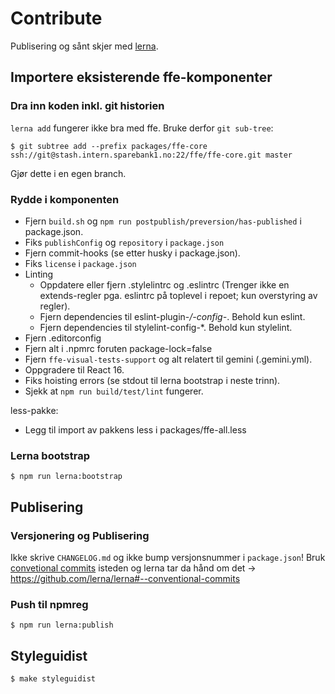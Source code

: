 # Contribute

Publisering og sånt skjer med [lerna](https://lernajs.io).

## Importere eksisterende ffe-komponenter

### Dra inn koden inkl. git historien

`lerna add` fungerer ikke bra med ffe. Bruke derfor `git sub-tree`:

```
$ git subtree add --prefix packages/ffe-core ssh://git@stash.intern.sparebank1.no:22/ffe/ffe-core.git master
```

Gjør dette i en egen branch.

### Rydde i komponenten

* Fjern `build.sh` og `npm run postpublish/preversion/has-published` i package.json.
* Fiks `publishConfig` og `repository` i `package.json`
* Fjern commit-hooks (se etter husky i package.json).
* Fiks `license` i `package.json`
* Linting
  * Oppdatere eller fjern .stylelintrc og .eslintrc (Trenger ikke en extends-regler pga. eslintrc på toplevel i repoet; kun overstyring av regler).
  * Fjern dependencies til eslint-plugin-*/-config-*. Behold kun eslint.
  * Fjern dependencies til stylelint-config-*. Behold kun stylelint.
* Fjern .editorconfig
* Fjern alt i .npmrc foruten package-lock=false
* Fjern `ffe-visual-tests-support` og alt relatert til gemini (.gemini.yml).
* Oppgradere til React 16.
* Fiks hoisting errors (se stdout til lerna bootstrap i neste trinn).
* Sjekk at `npm run build/test/lint` fungerer.

less-pakke:
* Legg til import av pakkens less i packages/ffe-all.less


### Lerna bootstrap

```
$ npm run lerna:bootstrap
```

## Publisering

###  Versjonering og Publisering

Ikke skrive `CHANGELOG.md` og ikke bump versjonsnummer i `package.json`!
Bruk [convetional commits](https://conventionalcommits.org/) isteden og lerna tar da hånd om det
-> https://github.com/lerna/lerna#--conventional-commits


### Push til npmreg

```
$ npm run lerna:publish
```

## Styleguidist

```
$ make styleguidist
```
